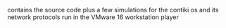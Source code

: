 contains the source code plus a few simulations for the contiki os and its network protocols run in the VMware 16 workstation player

